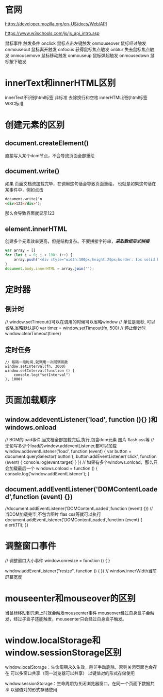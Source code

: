 # 官网

<https://developer.mozilla.org/en-US/docs/Web/API>

<https://www.w3schools.com/js/js_api_intro.asp>

鼠标事件
触发条件
onclick
鼠标点击左键触发
onmouseover
鼠标经过触发
onmouseout
鼠标离开触发
onfocus
获得鼠标焦点触发
onblur
失去鼠标焦点触发
onmousemove
鼠标移动触发
onmouseup
鼠标弹起触发
onmousedown
鼠标按下触发

# innerText和innerHTML区别

innerText不识别html标签 非标准 去除换行和空格
innerHTML识别html标签 W3C标准

# 创建元素的区别

## document.createElement()

直接写入某个dom节点，不会导致页面全部重绘

## document.write()

如果 页面文档流加载完毕，在调用这句话会导致页面重绘。
也就是如果这句话在某事件中，例如点击

```html
document.write('n
<div>123</div>');
```

那么会导致界面就显示123

## element.innerHTML

创建多个元素效率更高，但是结构复杂。不要拼接字符串，***采取数组形式拼接***

```js
var array = []
for (let i = 0; i < 100; i++) {
    array.push('<div style="width:100px;height:20px;border: 1px solid blue;"></div>')
}
document.body.innerHTML = array.join('');
```

# 定时器

## 倒计时

 // window.setTimeout()可以在调用的时候可以省略window
    // 单位是毫秒, 可以省略,省略默认是0
    var timer = window.setTimeout(fn, 500)
    // 停止倒计时
    window.clearTimeout(timer)

## 定时任务

    // 每隔一段时间,就调用一次回调函数
    window.setInterval(fn, 3000)
    window.setInterval(function () {
        console.log("setInterval")
    }, 1000)

# 页面加载顺序

## window.addeventListener('load', function (){} )和 windows.onload

// BOM的load事件,当文档全部加载完后,执行,包含dom元素 图片 flash css等
// 无论写多少个load的window.addeventListener,都可以加载
window.addeventListener('load', function (event) {
    var button = document.querySelector('button');
    button.addEventListener('click', function (event) {
        console.log(event.target)
    }
})
// 如果有多个windows.onload，那么只会加载最后一个
windows.onload = function () {
    console.log('window.addEventListener');
}

## document.addEventListener('DOMContentLoaded',function (event) {})

//document.addEventListener('DOMContentLoaded',function (event) {})
// 当DOM加载完毕,不包含图片 flas css等就可以执行
document.addEventListener('DOMContentLoaded',function (event) {
    alert(111);
})

# 调整窗口事件

// 调整窗口大小事件
window.onresize = function () { }

window.addEventListener("resize", function () { })
// window.innerWidth当前屏幕宽度

# mouseenter和mouseover的区别

当鼠标移动到元素上时就会触发mouseenter事件
mouseover经过自身盒子会触发，经过子盒子还能触发。mouseenter只会经过自身盒子触发。

# window.localStorage和window.sessionStorage区别

window.localStorage：生命周期永久生效，除非手动删除，否则关闭页面也会存在
可以多窗口共享（同一浏览器可以共享）
以键值对的形式存储使用

window.sessionStorage：生命周期为关闭浏览器窗口，在同一个页面下数据共享
以键值对的形式存储使用

